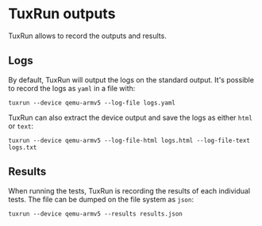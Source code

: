 # TuxRun outputs

TuxRun allows to record the outputs and results.

## Logs

By default, TuxRun will output the logs on the standard output. It's possible
to record the logs as `yaml` in a file with:

```shell
tuxrun --device qemu-armv5 --log-file logs.yaml
```

TuxRun can also extract the device output and save the logs as either `html` or `text`:

```shell
tuxrun --device qemu-armv5 --log-file-html logs.html --log-file-text logs.txt
```

## Results

When running the tests, TuxRun is recording the results of each individual
tests. The file can be dumped on the file system as `json`:

```shell
tuxrun --device qemu-armv5 --results results.json
```
